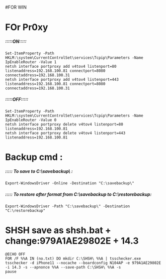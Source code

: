 #FOR WIN

# FOr Pr0xy
##### :::::ON:::::
    Set-ItemProperty -Path HKLM:\system\CurrentControlSet\services\Tcpip\Parameters -Name IpEnableRouter -Value 1
    netsh interface portproxy add v4tov4 listenport=80 listenaddress=192.168.100.81 connectport=8080 connectaddress=192.168.100.31
    netsh interface portproxy add v4tov4 listenport=443 listenaddress=192.168.100.81 connectport=8080 connectaddress=192.168.100.31
##### :::::OFF:::::
    Set-ItemProperty -Path HKLM:\system\CurrentControlSet\services\Tcpip\Parameters -Name IpEnableRouter -Value 0
    netsh interface portproxy delete v4tov4 listenport=80 listenaddress=192.168.100.81
    netsh interface portproxy delete v4tov4 listenport=443 listenaddress=192.168.100.81

# Backup cmd : 
##### ::::: To save to C:\savebackup\ : 
    Export-WindowsDriver -Online -Destination "C:\savebackup\"
##### ::::: To restore after format from C:\savebackup to C:\restorebackup: 
    Export-WindowsDriver -Path "C:\savebackup\" -Destination "C:\restorebackup"

# SHSH save as shsh.bat + change:979A1AE29802E + 14.3
```batch
@ECHO OFF
FOR /F %%A IN (no.txt) DO mkdir C:\SHSH\ %%A | tsschecker.exe tsschecker -d iPhone11 --nocache --boardconfig N104AP -e 979A1AE29802E -i 14.3 -s --apnonce %%A --save-path C:\SHSH\ %%A -s
pause
```
